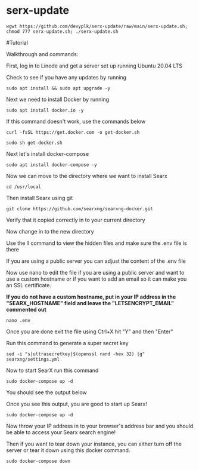 # serx-update
```
wgwt https://github.com/devyplk/serx-update/raw/main/serx-update.sh; chmod 777 serx-update.sh; ./serx-update.sh
```

#Tutorial 

Walkthrough and commands:

First, log in to Linode and get a server set up running Ubuntu 20.04 LTS


Check to see if you have any updates by running
```
sudo apt install && sudo apt upgrade -y
```

Next we need to install Docker by running
```
sudo apt install docker.io -y
```
If this command doesn't work, use the commands below
```
curl -fsSL https://get.docker.com -o get-docker.sh
```
```
sudo sh get-docker.sh
```

Next let's install docker-compose
```
sudo apt install docker-compose -y
```

Now we can move to the directory where we want to install Searx
```
cd /usr/local
```

Then install Searx using git
```
git clone https://github.com/searxng/searxng-docker.git
```

Verify that it copied correctly in to your current directory


Now change in to the new directory

Use the ll command to view the hidden files and make sure the .env file is there 


If you are using a public server you can adjust the content of the .env file

Now use nano to edit the file if you are using a public server and want to use a custom hostname or if you want to add an email so it can make you an SSL certificate. 

**If you do not have a custom hostname, put in your IP address in the "SEARX_HOSTNAME" field and leave the "LETSENCRYPT_EMAIL" commented out**

```
nano .env
```

Once you are done exit the file using Ctrl+X hit "Y" and then "Enter"


Run this command to generate a super secret key
```
sed -i "s|ultrasecretkey|$(openssl rand -hex 32) |g" searxng/settings.yml
```

Now to start SearX run this command
```
sudo docker-compose up -d
```

You should see the output below

Once you see this output, you are good to start up Searx!
```
sudo docker-compose up -d
```
Now throw your IP address in to your browser's address bar and you should be able to access your Searx search engine!

Then if you want to tear down your instance, you can either turn off the server or tear it down using this docker command.
```
sudo docker-compose down
```
